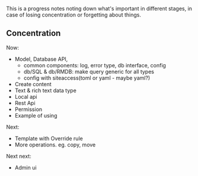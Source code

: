 
This is a progress notes noting down what's important in different stages, in case of losing concentration or forgetting about things.

Concentration
--------------
Now:
 - Model, Database API,
   - common components: log, error type, db interface, config
   - db/SQL & db/RMDB: make query generic for all types
   - config with siteaccess(toml or yaml - maybe yaml?)
 - Create content
 - Text & rich text data type
 - Local api
 - Rest Api
 - Permission
 - Example of using

Next:
 - Template with Override rule
 - More operations. eg. copy, move

Next next:
 - Admin ui
